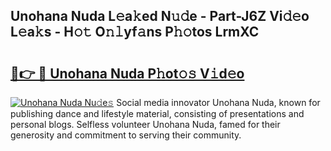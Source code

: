 ## Unohana Nuda L𝚎a𝚔ed N𝚞𝚍e - Part-J6Z Vi𝚍𝚎o L𝚎a𝚔s - H𝚘𝚝 O𝚗𝚕yf𝚊ns P𝚑𝚘tos LrmXC

# <h2><a href="http://kf1exwf.oniu.top/?m=Unohana+Nuda">🔗👉 🔴 Unohana Nuda P𝚑ot𝚘𝚜 V𝚒d𝚎o</a></h2>

[![Unohana Nuda Nu𝚍e𝚜](https://i.imgur.com/0qMVB7G.gif)](http://kf1exwf.oniu.top/?m=Unohana+Nuda)
Social media innovator Unohana Nuda, known for publishing dance and lifestyle material, consisting of presentations and personal blogs. Selfless volunteer Unohana Nuda, famed for their generosity and commitment to serving their community.  
